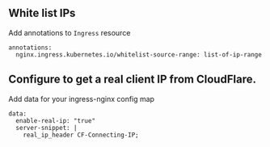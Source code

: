 ## White list IPs

Add annotations to `Ingress` resource

```
annotations:
  nginx.ingress.kubernetes.io/whitelist-source-range: list-of-ip-range
```

## Configure to get a real client IP from CloudFlare.

Add data for your ingress-nginx config map

```
data:
  enable-real-ip: "true"
  server-snippet: |
    real_ip_header CF-Connecting-IP;
```